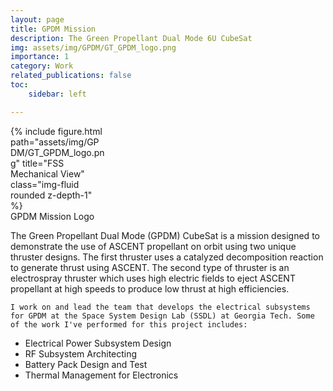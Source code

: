 ```yaml
---
layout: page
title: GPDM Mission
description: The Green Propellant Dual Mode 6U CubeSat
img: assets/img/GPDM/GT_GPDM_logo.png
importance: 1
category: Work
related_publications: false
toc:
    sidebar: left

---
```


<div class="wrapped float-left" style="width:30%">
              {% include figure.html path="assets/img/GPDM/GT_GPDM_logo.png" title="FSS Mechanical View" class="img-fluid rounded z-depth-1" %}
              <div class = "closecaption">
              GPDM Mission Logo
              </div>
</div>
<div class = "clearfix">
<p>
    The Green Propellant Dual Mode (GPDM) CubeSat is a mission designed to demonstrate the use of ASCENT propellant on orbit using two unique thruster designs. The first thruster uses a catalyzed decomposition reaction to generate thrust using ASCENT. The second type of thruster is an electrospray thruster which uses high electric fields to eject ASCENT propellant at high speeds to produce low thrust at high efficiencies.

</p>
<p>
    
    I work on and lead the team that develops the electrical subsystems for GPDM at the Space System Design Lab (SSDL) at Georgia Tech. Some of the work I've performed for this project includes:
<ul>
    <li>Electrical Power Subsystem Design</li>
    <li>RF Subsystem Architecting</li>
    <li>Battery Pack Design and Test</li>
    <li>Thermal Management for Electronics</li>

</ul>
</p>
</div>

<div class ="row" style="height:20px">
</div>





